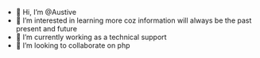 - 👋 Hi, I’m @Austive
- 👀 I’m interested in learning more coz information will always be the past present and future
- 🌱 I’m currently working as a technical support 
- 💞️ I’m looking to collaborate on php 


<!---
Austive/Austive is a ✨ special ✨ repository because its `README.md` (this file) appears on your GitHub profile.
You can click the Preview link to take a look at your changes.
--->

